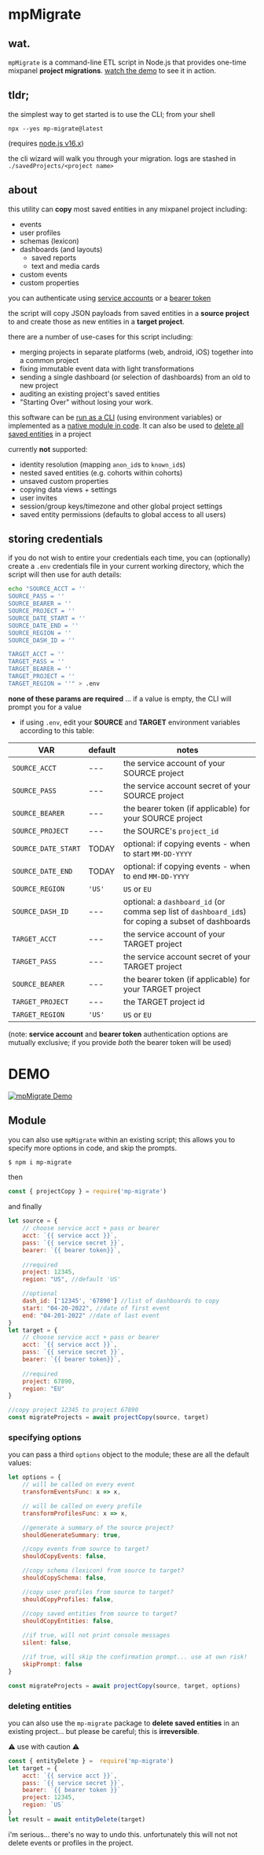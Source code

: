 # mpMigrate

## wat.

`mpMigrate` is a command-line ETL script in Node.js that provides one-time mixpanel **project migrations**. [watch the demo](#demo) to see it in action.

## tldr; <div id="cli"></div>

the simplest way to get started is to use the CLI; from your shell

```
npx --yes mp-migrate@latest
```
(requires [node.js v16.x](https://nodejs.org/en/download/))

the cli wizard will walk you through your migration. logs are stashed in `./savedProjects/<project name>` 



## about

this utility can **copy** most saved entities in any mixpanel project including:

 - events
 - user profiles
 - schemas (lexicon)
 - dashboards (and layouts)
	- saved reports
	- text and media cards
 - custom events
 - custom properties

you can authenticate using [service accounts](https://developer.mixpanel.com/reference/authentication#service-accounts) or a [bearer token](https://mixpanel.com/oauth/access_token)

the script will copy JSON payloads from saved entities in a **source project** to and create those as new entities in a **target project**.

there are a number of use-cases for this script including:

 - merging projects in separate platforms (web, android, iOS) together into a common project
 - fixing immutable event data with light transformations 
 - sending a single dashboard (or selection of dashboards) from an old to new project
 - auditing an existing project's saved entities
 - "Starting Over" without losing your work.

this software can be [run as a CLI](#cli) (using environment variables) or implemented as a [native module in code](#module). It can also be used to [delete all saved entities](#delete) in a project

currently **not** supported:

 - identity resolution (mapping `anon_id`s to `known_id`s) 
 - nested saved entities (e.g. cohorts within cohorts)
 - unsaved custom properties
 - copying data views + settings
 - user invites
 - session/group keys/timezone and other global project settings
 - saved entity permissions (defaults to global access to all users)

## storing credentials

if you do not wish to entire your credentials each time, you can (optionally) create a `.env` credentials file in your current working directory, which the script will then use for auth details:
```bash
echo "SOURCE_ACCT = '' 
SOURCE_PASS = ''
SOURCE_BEARER = '' 	
SOURCE_PROJECT = '' 
SOURCE_DATE_START = '' 
SOURCE_DATE_END = ''
SOURCE_REGION = '' 	
SOURCE_DASH_ID = ''

TARGET_ACCT = '' 	
TARGET_PASS = ''
TARGET_BEARER = '' 	 	
TARGET_PROJECT = ''	
TARGET_REGION = ''" > .env
```
**none of these params are required** ... if a value is empty, the CLI will prompt you for a value

- if using `.env`, edit your **SOURCE** and **TARGET** environment variables according to this table:

| VAR                 |  default | notes                                                       |
|------------------------|----------------------|-------------------------------------------------------------|
|`SOURCE_ACCT`  | --- | the service account of your SOURCE project |
|`SOURCE_PASS`  | --- | the service account secret of your SOURCE project |
|`SOURCE_BEARER`  | --- | the bearer token (if applicable) for your SOURCE project |
|`SOURCE_PROJECT`  | --- | the SOURCE's `project_id` |
|`SOURCE_DATE_START`  | TODAY | optional: if copying events - when to start `MM-DD-YYYY` |
|`SOURCE_DATE_END`  | TODAY | optional: if copying events - when to end `MM-DD-YYYY` |
|`SOURCE_REGION`  | `'US'` |  `US` or `EU` |
|`SOURCE_DASH_ID`  | --- | optional: a `dashboard_id` (or comma sep list of `dashboard_id`s) for coping a subset of dashboards |
|`TARGET_ACCT`  | --- | the service account of your TARGET project |
|`TARGET_PASS`  | --- | the service account secret of your TARGET project |
|`SOURCE_BEARER`  | --- | the bearer token (if applicable) for your TARGET project |
|`TARGET_PROJECT`  | --- | the TARGET project id |
|`TARGET_REGION`  | `'US'` |  `US` or `EU` |

(note: **service account** and **bearer token** authentication options are mutually exclusive; if you provide _both_ the bearer token will be used)


# DEMO <div id="demo"></div>
[![mpMigrate Demo](https://aktunes.neocities.org/mpMigrate/migrateThumb.png)](https://youtu.be/jOCcFiT53gU)

## Module <div id="module"></div>

you can also use `mpMigrate` within an existing script; this allows you to specify more options in code, and skip the prompts.

```bash
$ npm i mp-migrate
```
then

```javascript
const { projectCopy } = require('mp-migrate')
```
and finally

```javascript
let source = {
	// choose service acct + pass or bearer
	acct: `{{ service acct }}`,
	pass: `{{ service secret }}`,
	bearer: `{{ bearer token}}`,
	
	//required
	project: 12345,
	region: "US", //default 'US'

	//optional
	dash_id: ['12345', '67890'] //list of dashboards to copy
	start: "04-20-2022", //date of first event	
	end: "04-201-2022" //date of last event
}
let target = {
	// choose service acct + pass or bearer
	acct: `{{ service acct }}`,
	pass: `{{ service secret }}`,
	bearer: `{{ bearer token}}`,
	
	//required
	project: 67890,
	region: "EU"
}

//copy project 12345 to project 67890
const migrateProjects = await projectCopy(source, target)
```

### specifying options

you can pass a third `options` object to the module; these are all the default values:

```javascript
let options = {
	// will be called on every event
	transformEventsFunc: x => x, 

	// will be called on every profile
	transformProfilesFunc: x => x, 

	//generate a summary of the source project?
	shouldGenerateSummary: true, 

	//copy events from source to target?
	shouldCopyEvents: false, 

	//copy schema (lexicon) from source to target?
	shouldCopySchema: false, 

	//copy user profiles from source to target?
	shouldCopyProfiles: false, 

	//copy saved entities from source to target?
	shouldCopyEntities: false, 
	
	//if true, will not print console messages
	silent: false, 

	//if true, will skip the confirmation prompt... use at own risk!
	skipPrompt: false 
}

const migrateProjects = await projectCopy(source, target, options)
```

### deleting entities <div id="delete"></div>

you can also use the `mp-migrate` package to **delete saved entities** in an existing project... but please be careful; this is **irreversible**. 

⚠️ use with caution ⚠️

```javascript
const { entityDelete } =  require('mp-migrate')
let target = {
	acct: `{{ service acct }}`,
	pass: `{{ service secret }}`,
	bearer: `{{ bearer token }}`
	project: 12345,
	region: `US`
}
let result = await entityDelete(target)
```
i'm serious... there's no way to undo this. unfortunately this will not not delete events or profiles in the project.